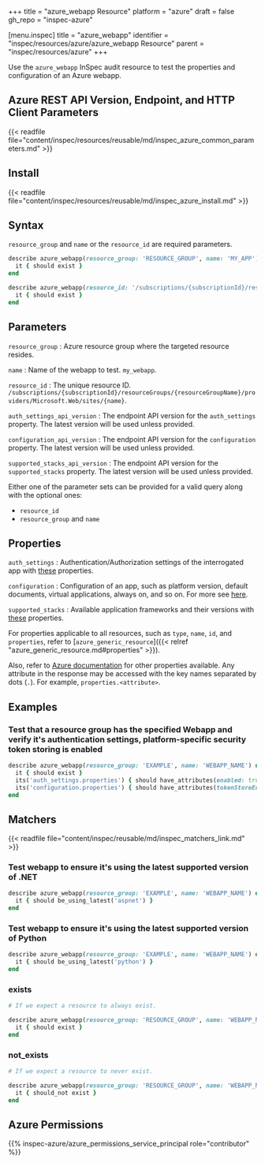 +++
title = "azure_webapp Resource"
platform = "azure"
draft = false
gh_repo = "inspec-azure"

[menu.inspec]
title = "azure_webapp"
identifier = "inspec/resources/azure/azure_webapp Resource"
parent = "inspec/resources/azure"
+++

Use the `azure_webapp` InSpec audit resource to test the properties and configuration of an Azure webapp.

## Azure REST API Version, Endpoint, and HTTP Client Parameters

{{< readfile file="content/inspec/resources/reusable/md/inspec_azure_common_parameters.md" >}}

## Install

{{< readfile file="content/inspec/resources/reusable/md/inspec_azure_install.md" >}}

## Syntax

`resource_group` and `name` or the `resource_id` are required parameters.

```ruby
describe azure_webapp(resource_group: 'RESOURCE_GROUP', name: 'MY_APP') do
  it { should exist }
end
```

```ruby
describe azure_webapp(resource_id: '/subscriptions/{subscriptionId}/resourceGroups/{resourceGroupName}/providers/Microsoft.Web/sites/{name}') do
  it { should exist }
end
```

## Parameters

`resource_group`
: Azure resource group where the targeted resource resides.

`name`
: Name of the webapp to test. `my_webapp`.

`resource_id`
: The unique resource ID. `/subscriptions/{subscriptionId}/resourceGroups/{resourceGroupName}/providers/Microsoft.Web/sites/{name}`.

`auth_settings_api_version`
: The endpoint API version for the `auth_settings` property. The latest version will be used unless provided.

`configuration_api_version`
: The endpoint API version for the `configuration` property. The latest version will be used unless provided.

`supported_stacks_api_version`
: The endpoint API version for the `supported_stacks` property. The latest version will be used unless provided.

Either one of the parameter sets can be provided for a valid query along with the optional ones:

- `resource_id`
- `resource_group` and `name`

## Properties

`auth_settings`
: Authentication/Authorization settings of the interrogated app with [these](https://docs.microsoft.com/en-us/rest/api/appservice/webapps/getauthsettings#siteauthsettings) properties.

`configuration`
: Configuration of an app, such as platform version, default documents, virtual applications, always on, and so on. For more see [here](https://docs.microsoft.com/en-us/rest/api/appservice/webapps/getconfiguration#siteconfigresource).

`supported_stacks`
: Available application frameworks and their versions with [these](https://docs.microsoft.com/en-us/rest/api/appservice/provider/getavailablestacks#applicationstackcollection) properties.

For properties applicable to all resources, such as `type`, `name`, `id`, and `properties`, refer to [`azure_generic_resource`]({{< relref "azure_generic_resource.md#properties" >}}).

Also, refer to [Azure documentation](https://docs.microsoft.com/en-us/rest/api/appservice/webapps/get#site) for other properties available.
Any attribute in the response may be accessed with the key names separated by dots (`.`). For example, `properties.<attribute>`.

## Examples

### Test that a resource group has the specified Webapp and verify it's authentication settings, platform-specific security token storing is enabled

```ruby
describe azure_webapp(resource_group: 'EXAMPLE', name: 'WEBAPP_NAME') do
  it { should exist }
  its('auth_settings.properties') { should have_attributes(enabled: true ) }
  its('configuration.properties') { should have_attributes(tokenStoreEnabled: true) }
end
```

## Matchers

{{< readfile file="content/inspec/reusable/md/inspec_matchers_link.md" >}}

### Test webapp to ensure it's using the latest supported version of .NET

```ruby
describe azure_webapp(resource_group: 'EXAMPLE', name: 'WEBAPP_NAME') do
  it { should be_using_latest('aspnet') }
end
```

### Test webapp to ensure it's using the latest supported version of Python

```ruby
describe azure_webapp(resource_group: 'EXAMPLE', name: 'WEBAPP_NAME') do
  it { should be_using_latest('python') }
end
```

### exists

```ruby
# If we expect a resource to always exist.

describe azure_webapp(resource_group: 'RESOURCE_GROUP', name: 'WEBAPP_NAME') do
  it { should exist }
end
```

### not_exists

```ruby
# If we expect a resource to never exist.

describe azure_webapp(resource_group: 'RESOURCE_GROUP', name: 'WEBAPP_NAME') do
  it { should_not exist }
end
```

## Azure Permissions

{{% inspec-azure/azure_permissions_service_principal role="contributor" %}}
